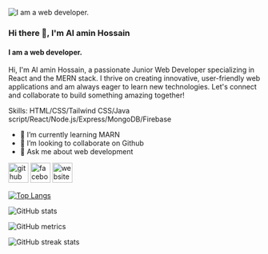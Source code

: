 ![I am a web developer.](https://i.ibb.co/vPk8Q33/DALL-E-2024-07-02-12-10-25-A-Git-Hub-banner-featuring-the-Git-Hub-Octocat-mascot-in-the-center-The-b.webp)
### Hi there 👋, I'm Al amin Hossain
#### I am a web developer.

Hi, I'm Al amin Hossain, a passionate Junior Web Developer specializing in React and the MERN stack. I thrive on creating innovative, user-friendly web applications and am always eager to learn new technologies. Let's connect and collaborate to build something amazing together!

Skills: HTML/CSS/Tailwind CSS/Java script/React/Node.js/Express/MongoDB/Firebase

- 🌱 I’m currently learning MARN 
- 👯 I’m looking to collaborate on Github 
- 💬 Ask me about web development 


[<img src='https://cdn.jsdelivr.net/npm/simple-icons@3.0.1/icons/github.svg' alt='github' height='40'>](https://github.com/Alamin573190)  [<img src='https://cdn.jsdelivr.net/npm/simple-icons@3.0.1/icons/facebook.svg' alt='facebook' height='40'>](https://www.facebook.com/https://www.facebook.com/profile.php?id=100052719871178)  [<img src='https://cdn.jsdelivr.net/npm/simple-icons@3.0.1/icons/icloud.svg' alt='website' height='40'>](https://assaignment-ten-4a605.web.app/)  

[![Top Langs](https://github-readme-stats.vercel.app/api/top-langs/?username=Alamin573190)](https://github.com/anuraghazra/github-readme-stats)

![GitHub stats](https://github-readme-stats.vercel.app/api?username=Alamin573190&show_icons=true&count_private=true)  

![GitHub metrics](https://metrics.lecoq.io/Alamin573190)  

![GitHub streak stats](https://streak-stats.demolab.com/?user=Alamin573190)  


